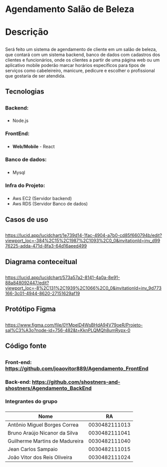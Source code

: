 # Agendamento Salão de Beleza <h1>
# Descrição <h2>
Será feito um sistema de agendamento de cliente em um salão de beleza, que contará com um sistema backend, banco de dados com cadastros dos clientes e funcionários, onde os clientes a partir de uma página web ou um aplicativo mobile poderão marcar horários específicos para tipos de serviços como cabeleireiro, manicure, pedicure e escolher o profissional que gostaria de ser atendida.
  
## Tecnologias <h2>
### Backend:<h3>
 * Node.js
### FrontEnd:<h3>
 * **Web/Mobile** - React
### Banco de dados:<h3>
 * Mysql
### Infra do Projeto:<h5>
* Aws EC2 (Servidor backend)
* Aws RDS (Servidor Banco de dados)  

  
## Casos de uso <h2>
  https://lucid.app/lucidchart/1e739d14-1fac-4904-a7b0-cd85f660794b/edit?viewport_loc=-384%2C15%2C1987%2C1093%2C0_0&invitationId=inv_d9976225-adda-471d-8fa3-64d16aeed499
  
## Diagrama conteceitual <h2>
  https://lucid.app/lucidchart/573a57a2-8141-4a0a-8e91-88a848092447/edit?viewport_loc=-8%2C131%2C1939%2C1066%2C0_0&invitationId=inv_9d773166-3c01-4944-8620-27151629af19

  ## Protótipo Figma <h2>
  https://www.figma.com/file/0YMpelD4WsBHdA94V79oeR/Projeto-sal%C3%A3o?node-id=756-482&t=KknPLQMQh8umRypx-0
  
  ## Código fonte <h2>
  ### Front-end: https://github.com/joaovitor889/Agendamento_FrontEnd
  ### Back-end: https://github.com/shostners-and-shostners/Agendamento_BackEnd
  
### Integrantes do grupo <h3>  
 Nome   | RA
--------- | ------
Antônio Miguel Borges Correa | 0030482111013
Bruno Araújo Nicanor da Silva | 0030482111041
Guilherme Martins de Madureira | 0030482111040
Jean Carlos Sampaio  | 0030482111015
João Vitor dos Reis Oliveira | 0030482111024
